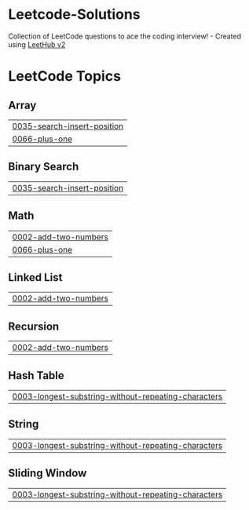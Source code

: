 # Leetcode-Solutions
Collection of LeetCode questions to ace the coding interview! - Created using [LeetHub v2](https://github.com/arunbhardwaj/LeetHub-2.0)

<!---LeetCode Topics Start-->
# LeetCode Topics
## Array
|  |
| ------- |
| [0035-search-insert-position](https://github.com/LahariDurgaKetha/Leetcode-Solutions/tree/master/0035-search-insert-position) |
| [0066-plus-one](https://github.com/LahariDurgaKetha/Leetcode-Solutions/tree/master/0066-plus-one) |
## Binary Search
|  |
| ------- |
| [0035-search-insert-position](https://github.com/LahariDurgaKetha/Leetcode-Solutions/tree/master/0035-search-insert-position) |
## Math
|  |
| ------- |
| [0002-add-two-numbers](https://github.com/LahariDurgaKetha/Leetcode-Solutions/tree/master/0002-add-two-numbers) |
| [0066-plus-one](https://github.com/LahariDurgaKetha/Leetcode-Solutions/tree/master/0066-plus-one) |
## Linked List
|  |
| ------- |
| [0002-add-two-numbers](https://github.com/LahariDurgaKetha/Leetcode-Solutions/tree/master/0002-add-two-numbers) |
## Recursion
|  |
| ------- |
| [0002-add-two-numbers](https://github.com/LahariDurgaKetha/Leetcode-Solutions/tree/master/0002-add-two-numbers) |
## Hash Table
|  |
| ------- |
| [0003-longest-substring-without-repeating-characters](https://github.com/LahariDurgaKetha/Leetcode-Solutions/tree/master/0003-longest-substring-without-repeating-characters) |
## String
|  |
| ------- |
| [0003-longest-substring-without-repeating-characters](https://github.com/LahariDurgaKetha/Leetcode-Solutions/tree/master/0003-longest-substring-without-repeating-characters) |
## Sliding Window
|  |
| ------- |
| [0003-longest-substring-without-repeating-characters](https://github.com/LahariDurgaKetha/Leetcode-Solutions/tree/master/0003-longest-substring-without-repeating-characters) |
<!---LeetCode Topics End-->